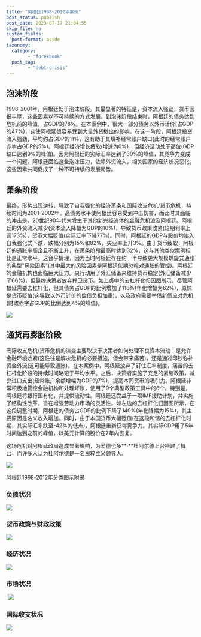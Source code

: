 ```yaml
---
title: "阿根廷1998-2012年案例"
post_status: publish
post_date: 2023-07-17 21:04:55
skip_file: no
custom_fields: 
  post-format: aside
taxonomy:
  category:
        - "forexbook"
  post_tag:
        - "debt-crisis"
---
```


## 泡沫阶段

1998-2001年，阿根廷处于泡沫阶段。其最显著的特征是，资本流入强劲，货币回报丰厚，这些因素以不可持续的方式发展。到泡沫阶段结束时，阿根廷的债务达到危机前的峰值，占GDP的78%。在本案例中，很大一部分债务以外币计价(占GDP的47%)，这使阿根延很容易受到大量外资撤出的影响。在这一阶段，阿根廷投资流入强劲，平均约占GDP的11%，这有助于其填补经常账户缺口(此时的经常账户赤字占GDP的5%)。阿根廷经济增长疲软(增速为0%)，但经济活动处于高位(GDP缺口达到9%的峰值)。因为阿根廷的实际汇率达到了39%的峰值，其竞争力变成一个问题。阿根廷面临这些泡沫压力，依赖外资流入，相关国家的经济状况恶化，这些因素共同促成了一种不可持续的发展局势。

## 萧条阶段

最终，形势出现逆转，导致了自我强化的经济萧条和国际收支危机/货币危机，持续时间为2001-2002年。高债务水平使阿根廷容易受到冲击伤害，而此时其面临的冲击是，20世纪90年代末发生于其他新兴经济体的金融危机波及阿根廷。阿根廷的外资流入减少(资本流入降幅为GDP的10%)，导致货币政策收紧(短期利率上调173%)，货币大幅贬值(实际汇率下降77%)。同时，阿根延的GDP与股价均陷入自我强化式下跌，跌幅分别为15%和82%，失业率上升3%。由于货币疲软，阿根廷的通胀率高企且不断上升，在萧条阶段最高时达到32%，这与其他类似案例相比是正常水平。这合乎情理，因为当时阿根廷存在约一半导致更大规模螺旋式通胀的典型"风险因素"(其中最大的风险因素是阿根廷伏期忽视对通胀的管控)。阿根廷的金融机构也面临巨大压力。央行动用了外汇储备来维持货币稳定(外汇储备减少了66%)，但最终决策者放弃捍卫货币。如上贞中的去杠杆化归因图所示，尽管阿根延需要去杠杆化，但其债务占GDP的比例增加了118%(年化增幅为62%)，原怵是货币贬值(这导致以外币计价的偿债负担加重)，以及政府需要举借新债应对危机(财政赤字占GDP的比例达到4%的峰值)。

![](https://img.dgrhw.net/upload/images/0/forexbook/2020/09/24/094901968.jpg)

## 通货再膨胀阶段

罔际收支危机/货币危机的演变主要取决于决策者如何处理不良资本流动：是允许金融环境收紧(这往往是解决危机的必要措施，但会带来痛苦)，还是通过印钞弥补资金外流(这可能导致通胀)。在本案例中，阿根延放弃了钉住汇率制度，痛苦的去杠杆化阶段的持续时间略短于平均水平。之后，决策者实施了充足的紧缩政策，减少进口支出(经常账户余额增幅为GDP的7%)，提高本同货币的吸引力。阿根延非常积极地管控金融机构和处理坏账，使用了9个典型政策工具中的6个。特别是，阿根廷将银行国有化，井提供流动性。阿根廷还受益于一项IMF援助计划，并实施了结构性改革，旨在增强劳动力市场的灵活性。如左边的去杠杆化归因图所示，在这段调整时期，阿根廷的债务占GDP的比例下降了140%(年化降幅为15%)，其主要原因是名义收入增加。同时，由于本国货币大幅贬值(在这段和谐的去杠杆化时期，其实际汇率跌至-42%的低点)，阿根廷重新获得竞争力。其实际GDP用了5年时间达到之前的峰值，以美元计算的股价在7年内恢复。

这场危机对阿根延政局造成显著影响，为爱德也多**·**杜阿尔德上台搭建了舞台，而许多人认为杜阿尔德是一名民粹主义领导人。

![](https://img.dgrhw.net/upload/images/0/forexbook/2020/09/24/094843140.jpg)

阿根廷1998-2012年分类图示附录

### 负债状况

![](https://img.dgrhw.net/upload/images/forexbook/2020/07/22/180336204.png)

### 货币政策与财政政策

![](https://img.dgrhw.net/upload/images/forexbook/2020/07/22/180346641.png)

### 经济状况

![](https://img.dgrhw.net/upload/images/forexbook/2020/07/22/180357720.png)

### 市场状况

 ![](https://img.dgrhw.net/upload/images/forexbook/2020/07/22/180409642.png)

### 国际收支状况

![](https://img.dgrhw.net/upload/images/forexbook/2020/07/22/180423846.png)
